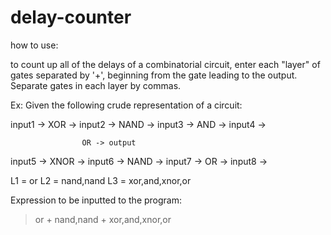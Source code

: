 # delay-counter

how to use:

to count up all of the delays of a combinatorial circuit, enter each "layer" of gates separated by '+', beginning from the gate leading to the output. Separate gates in each layer by commas.

Ex: Given the following crude representation of a circuit:


input1 ->
	  XOR  ->
input2 ->
		  NAND -> 
input3 ->
	  AND  ->
input4 ->

			        OR -> output

input5 ->
	  XNOR ->
input6 ->
		  NAND -> 
input7 ->
	  OR   ->
input8 ->

L1 = or
L2 = nand,nand
L3 = xor,and,xnor,or

Expression to be inputted to the program:
> or + nand,nand + xor,and,xnor,or



